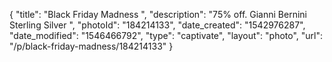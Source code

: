 {
    "title": "Black Friday Madness ",
    "description": "75% off. Gianni Bernini Sterling Silver ",
    "photoId": "184214133",
    "date_created": "1542976287",
    "date_modified": "1546466792",
    "type": "captivate",
    "layout": "photo",
    "url": "\/p\/black-friday-madness\/184214133"
}